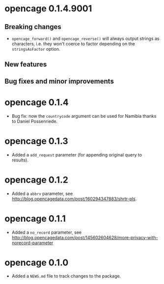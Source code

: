 # opencage 0.1.4.9001

## Breaking changes

* `opencage_forward()` and `opencage_reverse()` will always output strings as characters, i.e. they won't coerce to factor depending on the `stringsAsFactor` option.

## New features

## Bug fixes and minor improvements

# opencage 0.1.4

* Bug fix: now the `countrycode` argument can be used for Namibia thanks to Daniel Possenriede.

# opencage 0.1.3

* Added a `add_request` parameter (for appending original query to results).

# opencage 0.1.2

* Added a `abbrv` parameter, see http://blog.opencagedata.com/post/160294347883/shrtr-pls.

# opencage 0.1.1

* Added a `no_record` parameter, see http://blog.opencagedata.com/post/145602604628/more-privacy-with-norecord-parameter

# opencage 0.1.0

* Added a `NEWS.md` file to track changes to the package.





